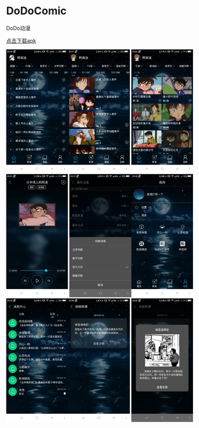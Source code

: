 # DoDoComic
DoDo动漫  

[点击下载apk](https://raw.githubusercontent.com/LoveDoDo/DoDoComic/master/conan_comic_0.1.0.0201.apk)

<img src="screenshot/1.png" width="33%" ><img src="screenshot/2.png" width="33%" >
<img src="screenshot/3.png" width="33%" ><img src="screenshot/4.png" width="33%" >
<img src="screenshot/5.png" width="33%" ><img src="screenshot/6.png" width="33%" >
<img src="screenshot/7.png" width="33%" ><img src="screenshot/8.png" width="33%" >
<img src="screenshot/9.png" width="33%" >
